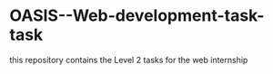 # OASIS--Web-development-task-task
this repository contains the Level 2 tasks for the web internship
